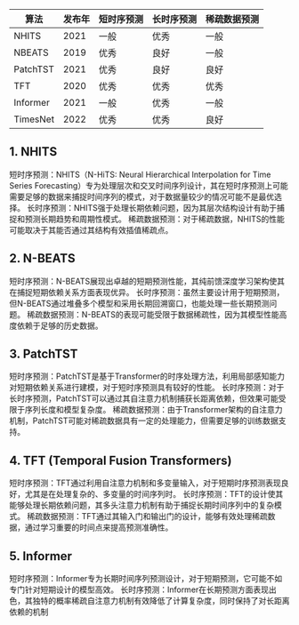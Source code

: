 | 算法       | 发布年 | 短时序预测 | 长时序预测 | 稀疏数据预测 |
|------------|--------|------------|------------|---------------|
| NHITS      | 2021   | 一般       | 优秀       | 一般          |
| NBEATS     | 2019   | 优秀       | 良好       | 一般          |
| PatchTST   | 2021   | 优秀       | 良好       | 良好          |
| TFT        | 2020   | 优秀       | 优秀       | 优秀          |
| Informer   | 2021   | 一般       | 优秀       | 一般          |
| TimesNet   | 2022   | 优秀       | 优秀       | 良好          |


## 1. NHITS
短时序预测：NHITS（N-HiTS: Neural Hierarchical Interpolation for Time Series Forecasting）专为处理层次和交叉时间序列设计，其在短时序预测上可能需要足够的数据来捕捉时间序列的模式，对于数据量较少的情况可能不是最优选择。
长时序预测：NHITS强于处理长期依赖问题，因为其层次结构设计有助于捕捉和预测长期趋势和周期性模式。
稀疏数据预测：对于稀疏数据，NHITS的性能可能取决于其能否通过其结构有效插值稀疏点。
## 2. N-BEATS
短时序预测：N-BEATS展现出卓越的短期预测性能，其纯前馈深度学习架构使其在捕捉短期依赖关系方面表现优异。
长时序预测：虽然主要设计用于短期预测，但N-BEATS通过堆叠多个模型和采用长期回溯窗口，也能处理一些长期预测问题。
稀疏数据预测：N-BEATS的表现可能受限于数据稀疏性，因为其模型性能高度依赖于足够的历史数据。
## 3. PatchTST
短时序预测：PatchTST是基于Transformer的时序处理方法，利用局部感知能力对短期依赖关系进行建模，对于短时序预测具有较好的性能。
长时序预测：对于长时序预测，PatchTST可以通过其自注意力机制捕获长距离依赖，但效果可能受限于序列长度和模型复杂度。
稀疏数据预测：由于Transformer架构的自注意力机制，PatchTST可能对稀疏数据具有一定的处理能力，但需要足够的训练数据支持。
## 4. TFT (Temporal Fusion Transformers)
短时序预测：TFT通过利用自注意力机制和多变量输入，对于短期时序预测表现良好，尤其是在处理复杂的、多变量的时间序列时。
长时序预测：TFT的设计使其能够处理长期依赖问题，其多头注意力机制有助于捕捉长期时间序列中的复杂模式。
稀疏数据预测：TFT通过其输入门和输出门的设计，能够有效处理稀疏数据，通过学习重要的时间点来提高预测准确性。
## 5. Informer
短时序预测：Informer专为长期时间序列预测设计，对于短期预测，它可能不如专门针对短期设计的模型高效。
长时序预测：Informer在长期预测方面表现出色，其独特的概率稀疏自注意力机制有效降低了计算复杂度，同时保持了对长距离依赖的机制
